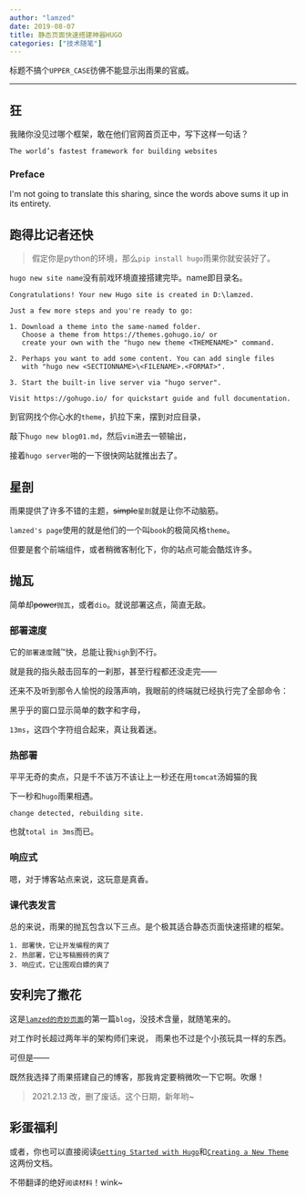 ```yaml
---
author: "lamzed"
date: 2019-08-07
title: 静态页面快速搭建神器HUGO
categories: ["技术随笔"]
---
```


标题不搞个```UPPER_CASE```彷佛不能显示出雨果的官威。<!--more-->

***

## 狂

我赌你没见过哪个框架，敢在他们官网首页正中，写下这样一句话？

`The world’s fastest framework for building websites`

### Preface

I'm not going to translate this sharing, since the words above sums it up in its entirety.

## 跑得比记者还快

<!--这么快的你我还是第一次见-->

> 假定你是python的环境，那么`pip install hugo`雨果你就安装好了。

`hugo new site name`没有前戏环境直接搭建完毕。name即目录名。

```
Congratulations! Your new Hugo site is created in D:\lamzed.

Just a few more steps and you're ready to go:

1. Download a theme into the same-named folder.
   Choose a theme from https://themes.gohugo.io/ or
   create your own with the "hugo new theme <THEMENAME>" command.
   
2. Perhaps you want to add some content. You can add single files
   with "hugo new <SECTIONNAME>\<FILENAME>.<FORMAT>".
   
3. Start the built-in live server via "hugo server".

Visit https://gohugo.io/ for quickstart guide and full documentation.
```

到官网找个你心水的`theme`，扒拉下来，摆到对应目录，

敲下`hugo new blog01.md`，然后`vim`进去一顿输出，

接着`hugo server`啪的一下很快网站就推出去了。

## 星剖

雨果提供了许多不错的主题，~~simple~~`星剖`就是让你不动脑筋。

`lamzed's page`使用的就是他们的一个叫`book`的极简风格`theme`。

但要是套个前端组件，或者稍微客制化下，你的站点可能会酷炫许多。

<!--当然，选择上雨果是不及诸如`bootstrap`这些框架提供的模板的，功能上也是逊色了一点。-->

<!--但这却正是雨果的优势体现。-->

<!--雨果之所以被我冠于`快速静态页面搭建神器`之名，因为除了快，最主要的还是它的使用简单。-->

<!--雨果主要是用来搭建轻博客或者展示页面的。它不需要过于复杂的功能，或者业务逻辑。-->

<!--搭建简单，使用简单，一行`new xxx.md` 命令就可以创建一篇`blog`。-->

<!--这可以让你把更多的精力集中在码字上。可以说简单是雨果相比其他框架最核心的竞争力。-->

## 抛瓦

简单却~~power~~`抛瓦`，或者`dio`。就说部署这点，简直无敌。

### 部署速度

它的`部署速度`贼™快，总能让我`high`到不行。

就是我的指头敲击回车的一刹那，甚至行程都还没走完——

还来不及听到那令人愉悦的段落声响，我眼前的终端就已经执行完了全部命令：

黑乎乎的窗口显示简单的数字和字母，

`13ms`，这四个字符组合起来，真让我着迷。

### 热部署

平平无奇的卖点，只是千不该万不该让上一秒还在用`tomcat`汤姆猫的我

下一秒和`hugo`雨果相遇。

`change detected, rebuilding site.`

也就`total in 3ms`而已。

### 响应式

嗯，对于博客站点来说，这玩意是真香。

### 课代表发言

总的来说，雨果的抛瓦包含以下三点。是个极其适合静态页面快速搭建的框架。

```
1. 部署快，它让开发编程的爽了
2. 热部署，它让写稿搬砖的爽了
3. 响应式，它让围观白嫖的爽了
```

## 安利完了撒花

这是[`lamzed的奇妙页面`](/)的第一篇`blog`，没技术含量，就随笔来的。

对工作时长超过两年半的架构师们来说， 雨果也不过是个小孩玩具一样的东西。

可但是——

既然我选择了雨果搭建自己的博客，那我肯定要稍微吹一下它啊。吹爆！

> 2021.2.13 改，删了废话。这个日期，新年哟~

## 彩蛋福利

或者，你也可以直接阅读[`Getting Started with Hugo`](/documents/getting-started-with-hugo/)和[`Creating a New Theme`](/documents/creating-a-new-theme/)这两份文档。

不带翻译的绝好`阅读材料`！wink~